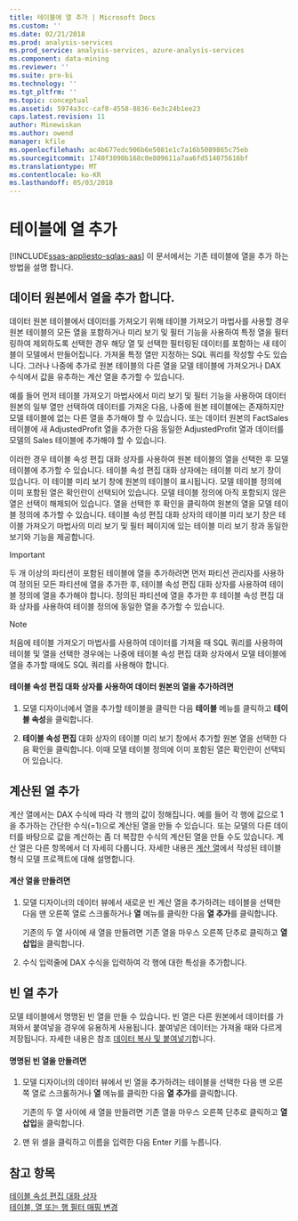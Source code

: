 ```yaml
---
title: 테이블에 열 추가 | Microsoft Docs
ms.custom: ''
ms.date: 02/21/2018
ms.prod: analysis-services
ms.prod_service: analysis-services, azure-analysis-services
ms.component: data-mining
ms.reviewer: ''
ms.suite: pro-bi
ms.technology: ''
ms.tgt_pltfrm: ''
ms.topic: conceptual
ms.assetid: 5974a3cc-caf8-4558-8836-6e3c24b1ee23
caps.latest.revision: 11
author: Minewiskan
ms.author: owend
manager: kfile
ms.openlocfilehash: ac4b677edc906b6e5081e1c7a16b5089865c75eb
ms.sourcegitcommit: 1740f3090b168c0e809611a7aa6fd514075616bf
ms.translationtype: MT
ms.contentlocale: ko-KR
ms.lasthandoff: 05/03/2018
---
```

# <a name="add-columns-to-a-table"></a>테이블에 열 추가
[!INCLUDE[ssas-appliesto-sqlas-aas](../../includes/ssas-appliesto-sqlas-aas.md)]
  이 문서에서는 기존 테이블에 열을 추가 하는 방법을 설명 합니다.  
  
## <a name="add-columns-from-the-datasource"></a>데이터 원본에서 열을 추가 합니다.  
 데이터 원본 테이블에서 데이터를 가져오기 위해 테이블 가져오기 마법사를 사용할 경우 원본 테이블의 모든 열을 포함하거나 미리 보기 및 필터 기능을 사용하여 특정 열을 필터링하여 제외하도록 선택한 경우 해당 열 및 선택한 필터링된 데이터를 포함하는 새 테이블이 모델에서 만들어집니다. 가져올 특정 열만 지정하는 SQL 쿼리를 작성할 수도 있습니다. 그러나 나중에 추가로 원본 테이블의 다른 열을 모델 테이블에 가져오거나 DAX 수식에서 값을 유추하는 계산 열을 추가할 수 있습니다.  
  
 예를 들어 먼저 테이블 가져오기 마법사에서 미리 보기 및 필터 기능을 사용하여 데이터 원본의 일부 열만 선택하여 데이터를 가져온 다음, 나중에 원본 테이블에는 존재하지만 모델 테이블에 없는 다른 열을 추가해야 할 수 있습니다. 또는 데이터 원본의 FactSales 테이블에 새 AdjustedProfit 열을 추가한 다음 동일한 AdjustedProfit 열과 데이터를 모델의 Sales 테이블에 추가해야 할 수 있습니다.  
  
 이러한 경우 테이블 속성 편집 대화 상자를 사용하여 원본 테이블의 열을 선택한 후 모델 테이블에 추가할 수 있습니다. 테이블 속성 편집 대화 상자에는 테이블 미리 보기 창이 있습니다. 이 테이블 미리 보기 창에 원본의 테이블이 표시됩니다. 모델 테이블 정의에 이미 포함된 열은 확인란이 선택되어 있습니다. 모델 테이블 정의에 아직 포함되지 않은 열은 선택이 해제되어 있습니다. 열을 선택한 후 확인을 클릭하여 원본의 열을 모델 테이블 정의에 추가할 수 있습니다. 테이블 속성 편집 대화 상자의 테이블 미리 보기 창은 테이블 가져오기 마법사의 미리 보기 및 필터 페이지에 있는 테이블 미리 보기 창과 동일한 보기와 기능을 제공합니다.  
  
> [!IMPORTANT]  
>  두 개 이상의 파티션이 포함된 테이블에 열을 추가하려면 먼저 파티션 관리자를 사용하여 정의된 모든 파티션에 열을 추가한 후, 테이블 속성 편집 대화 상자를 사용하여 테이블 정의에 열을 추가해야 합니다. 정의된 파티션에 열을 추가한 후 테이블 속성 편집 대화 상자를 사용하여 테이블 정의에 동일한 열을 추가할 수 있습니다.  
  
> [!NOTE]  
>  처음에 테이블 가져오기 마법사를 사용하여 데이터를 가져올 때 SQL 쿼리를 사용하여 테이블 및 열을 선택한 경우에는 나중에 테이블 속성 편집 대화 상자에서 모델 테이블에 열을 추가할 때에도 SQL 쿼리를 사용해야 합니다.  
  
#### <a name="to-add-a-column-from-the-data-source-by-using-the-edit-table-properties-dialog-box"></a>테이블 속성 편집 대화 상자를 사용하여 데이터 원본의 열을 추가하려면  
  
1.  모델 디자이너에서 열을 추가할 테이블을 클릭한 다음 **테이블** 메뉴를 클릭하고  **테이블 속성**을 클릭합니다.  
  
2.  **테이블 속성 편집** 대화 상자의 테이블 미리 보기 창에서 추가할 원본 열을 선택한 다음 확인을 클릭합니다. 이때 모델 테이블 정의에 이미 포함된 열은 확인란이 선택되어 있습니다.  
  
## <a name="add-a-calculated-column"></a>계산된 열 추가  
 계산 열에서는 DAX 수식에 따라 각 행의 값이 정해집니다. 예를 들어 각 행에 값으로 1을 추가하는 간단한 수식(=1)으로 계산된 열을 만들 수 있습니다. 또는 모델의 다른 데이터를 바탕으로 값을 계산하는 좀 더 복잡한 수식의 계산된 열을 만들 수도 있습니다. 계산 열은 다른 항목에서 더 자세히 다룹니다. 자세한 내용은 [계산 열](../../analysis-services/tabular-models/ssas-calculated-columns.md)에서 작성된 테이블 형식 모델 프로젝트에 대해 설명합니다.  
  
#### <a name="to-create-a-calculated-column"></a>계산 열을 만들려면  
  
1.  모델 디자이너의 데이터 뷰에서 새로운 빈 계산 열을 추가하려는 테이블을 선택한 다음 맨 오른쪽 열로 스크롤하거나 **열** 메뉴를 클릭한 다음 **열 추가**를 클릭합니다.  
  
     기존의 두 열 사이에 새 열을 만들려면 기존 열을 마우스 오른쪽 단추로 클릭하고 **열 삽입**을 클릭합니다.  
  
2.  수식 입력줄에 DAX 수식을 입력하여 각 행에 대한 특성을 추가합니다.  
  
## <a name="add-a-blank-column"></a>빈 열 추가  
 모델 테이블에서 명명된 빈 열을 만들 수 있습니다. 빈 열은 다른 원본에서 데이터를 가져와서 붙여넣을 경우에 유용하게 사용됩니다. 붙여넣은 데이터는 가져올 때와 다르게 저장됩니다. 자세한 내용은 참조 [데이터 복사 및 붙여넣기](../../analysis-services/tabular-models/ssas-import-data-copy-and-paste-data.md)합니다.  
  
#### <a name="to-create-a-named-blank-column"></a>명명된 빈 열을 만들려면  
  
1.  모델 디자이너의 데이터 뷰에서 빈 열을 추가하려는 테이블을 선택한 다음 맨 오른쪽 열로 스크롤하거나 **열** 메뉴를 클릭한 다음 **열 추가**를 클릭합니다.  
  
     기존의 두 열 사이에 새 열을 만들려면 기존 열을 마우스 오른쪽 단추로 클릭하고 **열 삽입**을 클릭합니다.  
  
2.  맨 위 셀을 클릭하고 이름을 입력한 다음 Enter 키를 누릅니다.  
  
## <a name="see-also"></a>참고 항목  
 [테이블 속성 편집 대화 상자](http://msdn.microsoft.com/library/8d913e83-7246-44cc-8fc7-31729023c0d8)   
 [테이블, 열 또는 행 필터 매핑 변경](../../analysis-services/tabular-models/change-table-column-or-row-filter-mappings-ssas-tabular.md)  
  
  
